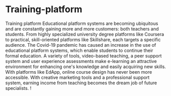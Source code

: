 # Training-platform
Training platform
Educational platform systems are becoming ubiquitous and are constantly gaining more and more customers: both teachers and students. From highly specialized university degree platforms like Coursera to practical, skill-oriented platforms like Skillshare, each targets a specific audience. The Covid-19 pandemic has caused an increase in the use of educational platform systems, which enable students to continue their formal education. A variety of tools, video-based teaching, a peer support system and user experience assessments make e-learning an attractive environment for enhancing one's knowledge and easily acquiring new skills. With platforms like EdApp, online course design has never been more accessible. With creative marketing tools and a professional support system, earning income from teaching becomes the dream job of future specialists. !

